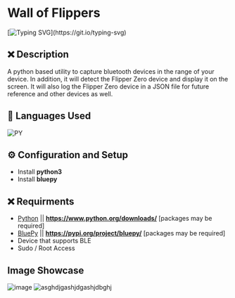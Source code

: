 # Wall of Flippers
[![Typing SVG](https://readme-typing-svg.herokuapp.com?font=Fira+Code&weight=1&duration=2000&pause=1000&color=F70000&width=435&lines=Have+Questions%3F;Feel+free+to+contact+me!)](https://git.io/typing-svg)


## ❌ Description
A python based utility to capture bluetooth devices in the range of your device. In addition, it will detect the Flipper Zero device and display it on the screen. It will also log the Flipper Zero device in a JSON file for future reference and other devices as well. 


## 🔨 Languages Used
![PY](https://custom-icon-badges.herokuapp.com/badge/Python-black.svg?logo=python&logoColor=orange)

## ⚙️ Configuration and Setup
  - Install **python3**
  - Install **bluepy**
  
  
  
## ❌ Requirments
- [Python](https://www.python.org/downloads/) || **https://www.python.org/downloads/** [packages may be required]
- [BluePy](https://pypi.org/project/bluepy/) || **https://pypi.org/project/bluepy/** [packages may be required]
- Device that supports BLE
- Sudo / Root Access


## Image Showcase
![image](https://github.com/K3YOMI/NoFlip/assets/54733885/47f9b6d6-07f0-48fd-ba51-b04933573868)
![asghdjgashjdgashjdbghj](https://github.com/K3YOMI/Wall-of-Flippers/assets/54733885/9b32cd16-180a-4c7d-a3c4-c4fa84502300)


